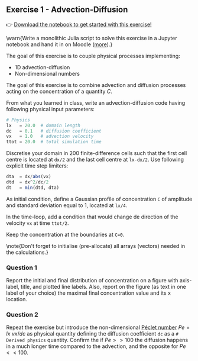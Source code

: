<!--This file was generated, do not modify it.-->
## Exercise 1 - **Advection-Diffusion**

👉 [Download the notebook to get started with this exercise!](https://github.com/eth-vaw-glaciology/course-101-0250-00/blob/main/exercise-notebooks/notebooks/lecture2_ex1.ipynb)

\warn{Write a monolithic Julia script to solve this exercise in a Jupyter notebook and hand it in on Moodle ([more](/homework)).}

The goal of this exercise is to couple physical processes implementing:
- 1D advection-diffusion
- Non-dimensional numbers

The goal of this exercise is to combine advection and diffusion processes acting on the concentration of a quantity $C$.

From what you learned in class, write an advection-diffusion code having following physical input parameters:

```julia
# Physics
lx   = 20.0  # domain length
dc   = 0.1   # diffusion coefficient
vx   = 1.0   # advection velocity
ttot = 20.0  # total simulation time
```

Discretise your domain in 200 finite-difference cells such that the first cell centre is located at `dx/2` and the last cell centre at `lx-dx/2`. Use following explicit time step limiters:

```julia
dta  = dx/abs(vx)
dtd  = dx^2/dc/2
dt   = min(dtd, dta)
```

As initial condition, define a Gaussian profile of concentration `C` of amplitude and standard deviation equal to 1, located at `lx/4`.

In the time-loop, add a condition that would change de direction of the velocity `vx` at time `ttot/2`.

Keep the concentration at the boundaries at `C=0`.

\note{Don't forget to initialise (pre-allocate) all arrays (vectors) needed in the calculations.}

### Question 1

Report the initial and final distribution of concentration on a figure with axis-label, title, and plotted line labels. Also, report on the figure (as text in one label of your choice) the maximal final concentration value and its x location.

### Question 2

Repeat the exercise but introduce the non-dimensional [Péclet number](https://en.wikipedia.org/wiki/Péclet_number) $Pe = lx~vx/dc$ as physical quantity defining the diffusion coefficient `dc` as a `# Derived physics` quantity. Confirm the if $Pe >> 100$ the diffusion happens in a much longer time compared to the advection, and the opposite for $Pe << 100$.

